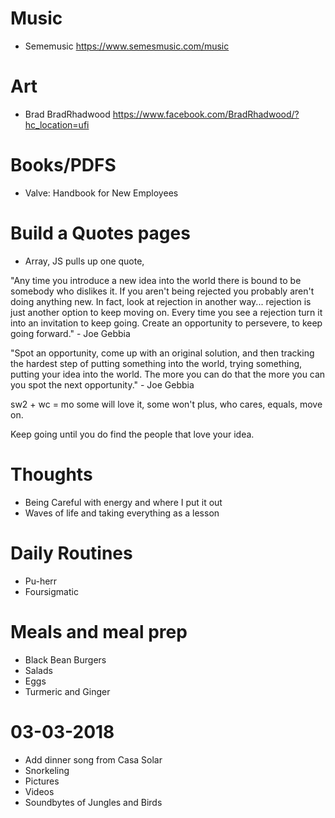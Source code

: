 # Music
- Sememusic
https://www.semesmusic.com/music

# Art
- Brad BradRhadwood
https://www.facebook.com/BradRhadwood/?hc_location=ufi

# Books/PDFS
- Valve: Handbook for New Employees

# Build a Quotes pages
- Array, JS pulls up one quote,

"Any time you introduce a new idea into the world there is bound to be
somebody who dislikes it. If you aren't being rejected you probably aren't
doing anything new. In fact, look at rejection in another way... rejection
is just another option to keep moving on. Every time you see a rejection
turn it into an invitation to keep going. Create an opportunity to persevere,
to keep going forward." - Joe Gebbia

"Spot an opportunity, come up with an original solution, and then tracking
the hardest step of putting something into the world, trying something, putting
your idea into the world. The more you can do that the more you can you spot
the next opportunity." - Joe Gebbia

sw2 + wc = mo
some will love it, some won't plus, who cares, equals, move on.

Keep going until you do find the people that love your idea.

# Thoughts
- Being Careful with energy and where I put it out
- Waves of life and taking everything as a lesson

# Daily Routines
- Pu-herr
- Foursigmatic

# Meals and meal prep
- Black Bean Burgers
- Salads
- Eggs
- Turmeric and Ginger

# 03-03-2018
- Add dinner song from Casa Solar
- Snorkeling
- Pictures
- Videos
- Soundbytes of Jungles and Birds
